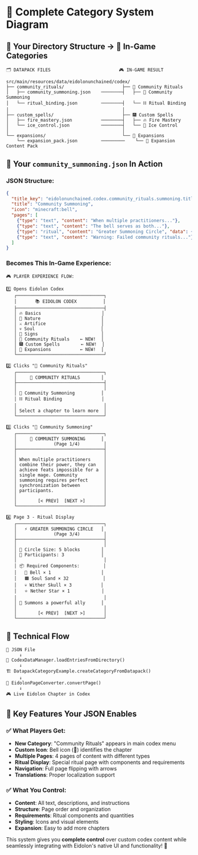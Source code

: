 # 🎯 Complete Category System Diagram

## 📁 Your Directory Structure → 📖 In-Game Categories

```
🗂️ DATAPACK FILES                          🎮 IN-GAME RESULT

src/main/resources/data/eidolonunchained/codex/
├── community_rituals/                      ├── 🔮 Community Rituals
│   ├── community_summoning.json    ────────┤   ├── 🔔 Community Summoning
│   └── ritual_binding.json         ────────┤   └── ⛓️ Ritual Binding
│                                           │
├── custom_spells/                          ├── 🎆 Custom Spells  
│   ├── fire_mastery.json           ────────┤   ├── 🔥 Fire Mastery
│   └── ice_control.json            ────────┤   └── 🧊 Ice Control
│                                           │
└── expansions/                             └── 🚀 Expansions
    └── expansion_pack.json         ─────────    └── 💎 Expansion Content Pack
```

## 🎨 Your `community_summoning.json` In Action

### JSON Structure:
```json
{
  "title_key": "eidolonunchained.codex.community_rituals.summoning.title",
  "title": "Community Summoning",
  "icon": "minecraft:bell",
  "pages": [
    {"type": "text", "content": "When multiple practitioners..."},
    {"type": "text", "content": "The bell serves as both..."},  
    {"type": "ritual", "content": "Greater Summoning Circle", "data": {...}},
    {"type": "text", "content": "Warning: Failed community rituals..."}
  ]
}
```

### Becomes This In-Game Experience:

```
🎮 PLAYER EXPERIENCE FLOW:

1️⃣ Opens Eidolon Codex
   ┌─────────────────────────────────┐
   │       📚 EIDOLON CODEX          │
   ├─────────────────────────────────┤
   │ 🔥 Basics                       │
   │ 🌿 Nature                       │  
   │ ⚔️ Artifice                     │
   │ 💀 Soul                         │
   │ 🌌 Signs                        │
   │ 🔮 Community Rituals    ← NEW!  │
   │ 🎆 Custom Spells        ← NEW!  │
   │ 🚀 Expansions           ← NEW!  │
   └─────────────────────────────────┘

2️⃣ Clicks "🔮 Community Rituals"
   ┌─────────────────────────────────┐
   │     🔮 COMMUNITY RITUALS        │
   ├─────────────────────────────────┤
   │                                 │
   │ 🔔 Community Summoning          │
   │ ⛓️ Ritual Binding               │
   │                                 │
   │ Select a chapter to learn more  │
   └─────────────────────────────────┘

3️⃣ Clicks "🔔 Community Summoning" 
   ┌─────────────────────────────────┐
   │     🔔 COMMUNITY SUMMONING      │
   │              (Page 1/4)         │
   ├─────────────────────────────────┤
   │                                 │
   │ When multiple practitioners     │
   │ combine their power, they can   │
   │ achieve feats impossible for a  │
   │ single mage. Community          │
   │ summoning requires perfect      │
   │ synchronization between         │
   │ participants.                   │
   │                                 │
   │        [< PREV]  [NEXT >]       │
   └─────────────────────────────────┘

4️⃣ Page 3 - Ritual Display
   ┌─────────────────────────────────┐
   │   ⚡ GREATER SUMMONING CIRCLE   │
   │              (Page 3/4)         │
   ├─────────────────────────────────┤
   │                                 │
   │ 🔵 Circle Size: 5 blocks        │
   │ 👥 Participants: 3              │
   │                                 │
   │ 📦 Required Components:         │
   │   🔔 Bell × 1                   │
   │   🟫 Soul Sand × 32             │
   │   💀 Wither Skull × 3           │
   │   ⭐ Nether Star × 1            │
   │                                 │
   │ 📝 Summons a powerful ally      │
   │                                 │
   │        [< PREV]  [NEXT >]       │
   └─────────────────────────────────┘
```

## 🔧 Technical Flow

```
📄 JSON File
     ↓
🔄 CodexDataManager.loadEntriesFromDirectory()
     ↓  
🏗️ DatapackCategoryExample.createCategoryFromDatapack()
     ↓
📖 EidolonPageConverter.convertPage()
     ↓
🎮 Live Eidolon Chapter in Codex
```

## 🎯 Key Features Your JSON Enables

### ✅ What Players Get:
- **New Category**: "Community Rituals" appears in main codex menu
- **Custom Icon**: Bell icon (🔔) identifies the chapter
- **Multiple Pages**: 4 pages of content with different types
- **Ritual Display**: Special ritual page with components and requirements
- **Navigation**: Full page flipping with arrows
- **Translations**: Proper localization support

### ✅ What You Control:
- **Content**: All text, descriptions, and instructions
- **Structure**: Page order and organization  
- **Requirements**: Ritual components and quantities
- **Styling**: Icons and visual elements
- **Expansion**: Easy to add more chapters

This system gives you **complete control** over custom codex content while seamlessly integrating with Eidolon's native UI and functionality! 🚀
